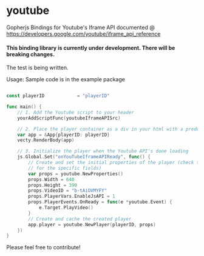 # youtube
Gopherjs Bindings for Youtube's Iframe API documented @ https://developers.google.com/youtube/iframe_api_reference

#### This binding library is currently under development. There will be breaking changes. 
The test is being written.


Usage:
Sample code is in the example package

```go

const playerID            = "playerID"

func main() {
	// 1. Add the Youtube script to your header
	yourAddScriptFunc(youtubeIframeAPISrc)

	// 2. Place the player container as a div in your html with a predefined id
	var app = &App{playerID: playerID}
	vecty.RenderBody(app)

	// 3. Initialize the player when the Youtube API's done loading
	js.Global.Set("onYouTubeIframeAPIReady", func() {
		// Create and set the initial properties of the player (check the document
		// for the specific fields)
		var props = youtube.NewProperties()
		props.Width = 640
		props.Height = 390
		props.VideoID = "b-tAiOVMYFY"
		props.PlayerVars.EnableJsAPI = 1
		props.PlayerEvents.OnReady = func(e *youtube.Event) {
			e.Target.PlayVideo()
		}
		// Create and cache the created player
		app.player = youtube.NewPlayer(playerID, props)
	})
}

```


Please feel free to contribute!
